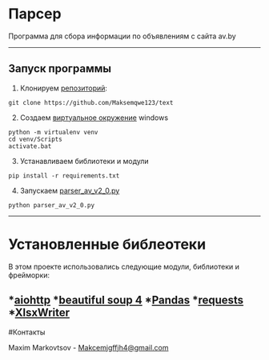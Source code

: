 # Парсер

Программа для сбора информации по объявлениям с сайта av.by

---
## Запуск программы

1. Клонируем [репозиторий](https://github.com/Maksemqwe123/text):

```
git clone https://github.com/Maksemqwe123/text
```

2. Создаем [виртуальное окружение](https://docs.python.org/3/library/venv.html) windows

```
python -m virtualenv venv
cd venv/Scripts
activate.bat
```

3. Устанавливаем библиотеки и модули

```
pip install -r requirements.txt
```

4. Зaпускаем [parser_av_v2_0.py](https://github.com/evil-kekc/test/blob/master/parser_av_v2_0.py)

```
python parser_av_v2_0.py
```
---

# Установленные библеотеки

В этом проекте использовались следующие модули, библиотеки и фрейморки:

*[aiohttp](https://docs.aiohttp.org/en/stable/index.html)
*[beautiful soup 4](https://www.crummy.com/software/BeautifulSoup/bs4/doc/)
*[Pandas](https://pandas.pydata.org/)
*[requests](https://requests.readthedocs.io/en/latest/)
*[XlsxWriter](https://xlsxwriter.readthedocs.io/)
---

#Контакты

Maxim Markovtsov - Makcemjgffjh4@gmail.com
